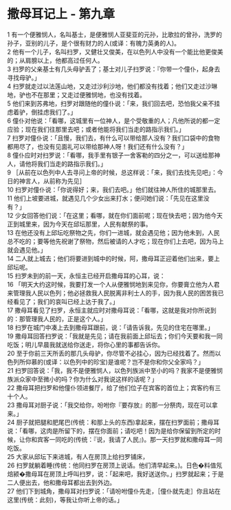 # 撒母耳记上 - 第九章
  
 1 有一个便雅悯人，名叫基士，是便雅悯人亚斐亚的元孙，比歌拉的曾孙，洗罗的孙子，亚别的儿子，是个很有财力的人(或译：有魄力英勇的人)。  
 2 他有一个儿子，名叫扫罗，又健壮又俊美，在以色列人中没有一个能比他更俊美的；从肩膀以上，他都高过任何人。  
 3 扫罗的父亲基士有几头母驴丢了；基士对儿子扫罗说：『你带一个僮仆，起身去寻找母驴。」  
 4 扫罗就走过以法莲山地，又走过沙利沙地，他们都没有找着；他们又走过沙琳地，驴也不在那里；又走过便雅悯地，也没有找着。  
 5 他们来到苏弗地，扫罗对跟随他的僮仆说：「来，我们回去吧，恐怕我父亲不挂虑着驴，倒挂虑我们了。」  
 6 僮仆对他说：「看哪，这城里有一位神人，是个受敬重的人；凡他所说的都一定应验；现在我们往那里去吧；或者他能将我们当走的路指示我们。」  
 7 扫罗对僮仆说：「且慢，我们去，有什么可以带给那人没有？我们口袋中的食物都用尽了，也没有见面礼可以带给那神人呀！我们还有什么没有？」  
 8 僮仆应时对扫罗说：「看哪，我手里有银子一舍客勒的四分之一，可以送给那神人，请他将我们当走的路指示我们。」  
 9 ［从前在以色列中人去寻问上帝的时候，总这样说：「来，我们去找先见吧」：今日的神言人，从前称为先见］  
 10 扫罗对僮仆说：「你说得好；来，我们去吧。」他们就往神人所住的城那里去。  
 11 他们上坡要进城，就遇见几个少女出来打水；便问她们说：「先见在这里没有？」  
 12 少女回答他们说：「在这里；看哪，就在你们面前呢；现在快去吧；因为他今天正到城里来，因为今天在邱坛那里，人民有献祭的事。  
 13 在他还没有上邱坛吃祭物之先，你们一进城，就会遇见他；因为他未到，人民总不吃的；要等他先祝谢了祭物，然后被请的人才吃；现在你们上去吧，因为马上就会遇见他。」  
 14 二人就上城去；他们将要进到城中的时候，阿，撒母耳正迎着他们出来，要上邱坛呢。  
 15 扫罗未到的前一天，永恒主已经开启撒母耳的心耳，说：  
 16 「明天大约这时候，我要打发一个人从便雅悯地到来见你，你要膏立他为人君来管理我人民以色列；他必拯救我人民脱离非利士人的手，因为我人民的困苦我已经看见了；我们的哀叫已经上达于我了。」  
 17 撒母耳看见了扫罗，永恒主就应时对撒母耳说：「看哪，这就是我对你所说到的：那管理我人民的，正是这个人。」  
 18 扫罗在城门中凑上去到撒母耳跟前，说：「请告诉我，先见的住宅在哪里。」  
 19 撒母耳回答扫罗说：「我就是先见；请在我前面上邱坛去；你们今天要和我一同吃饭；明儿早晨我就送给你送走，将你心里的事都告诉你。  
 20 至于你前三天所丢的那几头母驴，你尽管不必挂心，因为已经找着了。然而以色列所仰慕的(或译：以色列中的珍宝)是谁呢？岂不是你和你父全家吗？」  
 21 扫罗回答说：「我，我不是便雅悯人，以色列族派中至小的吗？我家不是便雅悯族派众家中至微小的吗？你为什么对我说这样的话呢？」  
 22 撒母耳把扫罗和他僮仆领进餐厅，给了他们位子在宾客的首位上；宾客约有三十个人。  
 23 撒母耳对厨子说：「我交给你，吩咐你『要存放』的那一分祭肉，现在可以拿来。」  
 24 厨子就把腿和肥尾巴(传统：和那上头的东西)拿起来，摆在扫罗面前；撒母耳说：「看哪，这肉是所留下的，摆在你面前；请吃吧！因为是给你保留到所定的时候，让你和宾客一同吃的(传统：『说，我请了人民』)。那一天扫罗就和撒母耳一同吃饭。  
 25 大家从邱坛下来进城，有人在房顶上给扫罗铺床，  
 26 扫罗就躺着睡(传统：他同扫罗在房顶上说话。他们清早起来。)。日色�料值氖焙颍�撒母耳在房顶上呼叫扫罗，说：「起来吧，我好送送你。」扫罗就起来；于是二人便出去，他和撒母耳都出去到外边。  
 27 他们下到城角，撒母耳对扫罗说：「请吩咐僮仆先走，［僮仆就先走］你且站在这里(传统：此刻)，等我让你听上帝的话。」